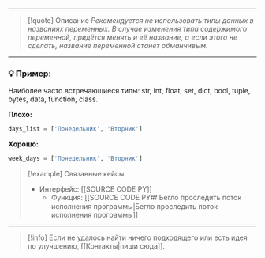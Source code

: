 ***

>[!quote] Описание
_Рекомендуется не использовать типы данных в названиях переменных.
В случае изменения типа содержимого переменной, придётся менять и её название, а если этого не сделать, название переменной станет обманчивым._

***
### 💡 Пример:
Наиболее часто встречающиеся типы: str, int, float, set, dict, bool, tuple, bytes, data, function, class.

**Плохо:**
```python
days_list = ['Понедельник', 'Вторник']
```

**Хорошо:**
```python
week_days = ['Понедельник', 'Вторник']
```

> [!example] Связанные кейсы
>- Интерфейс: [[SOURCE CODE PY]]
>	- Функция: [[SOURCE CODE PY#𝑓 Бегло проследить поток исполнения программы|Бегло проследить поток исполнения программы]]

***

> [!info]
> Если не удалось найти ничего подходящего или есть идея по улучшению, [[Контакты|пиши сюда]].
